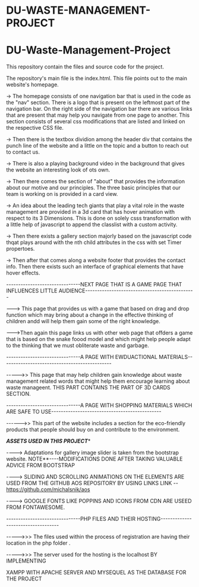 # DU-WASTE-MANAGEMENT-PROJECT
# DU-Waste-Management-Project
This repository contain the files and source code for the project.



The repository's main file is the index.html. This file points out to the main website's homepage.

-> The homepage consists of one navigation bar that is used in the code as the "nav" section.
   There is a logo that is present on the leftmost part of the navigation bar.
   On the right side of the navigation bar there are various links that are present that may help you navigate from one page to another.
   This section consists of several css modifications that are listed and linked on the respective CSS file.

   

-> Then there is the textbox dividion among the header div that contains the punch line of the website and a little on the topic and a button to reach out to contact us.



-> There is also a playing background video in the background that gives the website an interesting look of ots own.



-> Then there comes the section of "about" that provides the information about our motive and our principles.
   The three basic principles that our team is working on is provided in a card view.

   

-> An idea about the leading tech giants that play a vital role in the waste management are provided in a 3d card that has hover animation with respect to its 3 Dimensions.
   This is done on solely csss transformation with a little help of javascript to append the classlist with a custom activity.


-> Then there exists a gallery section majorly based on the jsavascript code thqat plays around with the nth child attributes in the css with set Timer propertoes.

-> Then after that comes along a website footer that provides the contact info.
   Then there exists such an interface of graphical elements that have hover effects.






-------------------------------NEXT PAGE THAT IS A GAME PAGE THAT INFLUENCES LITTLE AUDIENCE----------------------------------------------


---> This page that provides us with a game that based on drag and drop function
     which may bring about a change in the effective thinking of children andd will 
     help them gain some of the right knowledge.

--->Then again this page links us with other web page that offders a game that is 
    based on the snake foood model and which might help people adapt to the 
    thinking that we must obliterate waste and garbage.







-------------------------------A PAGE WITH EWDUACTIONAL MATERIALS----------------------------------------------

----->>  This page that may help children gain knowledge about waste management related
         words that might help them encourage learning about waste manageent.
         THIS PART CONTAINS THE PART OF 3D CARDS SECTION.









-------------------------------A PAGE WITH SHOPPING MATERIALS WHICH ARE SAFE TO USE----------------------------------------------


------>> This part of the website includes a section for the eco-friendly products that 
         people should buy on and contribute to the environment.






         
         
*******************************ASSETS USED IN THIS PROJECT********************************   

----> Adaptations for gallery image slider is taken from the bootstrap website.
NOTE**----MODIFICATIONS DONE AFTER TAKING VALUABLE ADVICE FROM BOOTSTRAP


----> SLIDING AND SCROLLING ANIMATIONS ON THE ELEMENTS ARE USED FROM THE GITHUB AOS REPOSITORY BY USING LINKS
      LINK -- https://github.com/michalsnik/aos

----> GOOGLE FONTS LIKE POPPINS AND ICONS FROM CDN ARE USEED FROM FONTAWESOME.      






-------------------------------PHP FILES AND THEIR HOSTING-----------------------------------

----->>> The files used within the process of registration are having their 
         location in the php folder .

----->>> The server used for the hosting is the localhost BY IMPLEMENTING 

XAMPP WITH APACHE SERVER AND MYSEQUEL AS THE DATABASE FOR THE PROJECT

         
